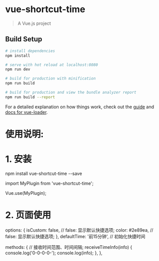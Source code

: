 # vue-shortcut-time

> A Vue.js project

## Build Setup

``` bash
# install dependencies
npm install

# serve with hot reload at localhost:8080
npm run dev

# build for production with minification
npm run build

# build for production and view the bundle analyzer report
npm run build --report
```

For a detailed explanation on how things work, check out the [guide](http://vuejs-templates.github.io/webpack/) and [docs for vue-loader](http://vuejs.github.io/vue-loader).

# 使用说明:
# 1. 安装
npm install vue-shortcut-time --save

import MyPlugin from 'vue-shortcut-time';

Vue.use(MyPlugin);

# 2. 页面使用
<sel-time :options = "options"
  v-model="defaultTime"
  v-on:receiveTimeInfo="receiveTimeInfo">
</sel-time>


options: {
  isCustom: false, // false: 显示默认快捷选项;
  color: #2e89ea, // false: 显示默认快捷选项;
},
defaultTime: '前15分钟', // 初始化快捷时间

methods: {
  // 接收时间范围、时间间隔;
  receiveTimeInfo(info) {
    console.log('0-0-0-0-');
    console.log(info);
  },
},
